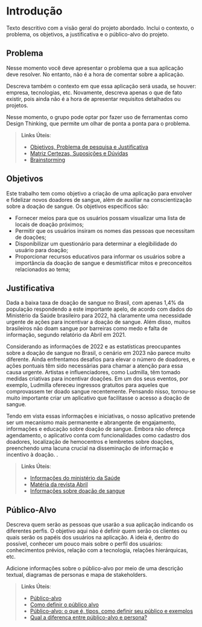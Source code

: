 # Introdução

Texto descritivo com a visão geral do projeto abordado. Inclui o contexto, o problema, os objetivos, a justificativa e o público-alvo do projeto.

## Problema
Nesse momento você deve apresentar o problema que a sua aplicação deve  resolver. No entanto, não é a hora de comentar sobre a aplicação.

Descreva também o contexto em que essa aplicação será usada, se  houver: empresa, tecnologias, etc. Novamente, descreva apenas o que de  fato existir, pois ainda não é a hora de apresentar requisitos  detalhados ou projetos.

Nesse momento, o grupo pode optar por fazer uso  de ferramentas como Design Thinking, que permite um olhar de ponta a ponta para o problema.

> **Links Úteis**:
> - [Objetivos, Problema de pesquisa e Justificativa](https://medium.com/@versioparole/objetivos-problema-de-pesquisa-e-justificativa-c98c8233b9c3)
> - [Matriz Certezas, Suposições e Dúvidas](https://medium.com/educa%C3%A7%C3%A3o-fora-da-caixa/matriz-certezas-suposi%C3%A7%C3%B5es-e-d%C3%BAvidas-fa2263633655)
> - [Brainstorming](https://www.euax.com.br/2018/09/brainstorming/)

## Objetivos

Este trabalho tem como objetivo a criação de uma aplicação para envolver e fidelizar novos doadores de sangue, além de auxiliar na conscientização sobre a doação de sangue. Os objetivos específicos são: 

- Fornecer meios para que os usuários possam visualizar uma lista de locais de doação próximos;
- Permitir que os usuários insiram os nomes das pessoas que necessitam de doações;
- Disponibilizar um questionário para determinar a elegibilidade do usuário para doação;
- Proporcionar recursos educativos para informar os usuários sobre a importância da doação de sangue e desmistificar mitos e preconceitos relacionados ao tema;


## Justificativa

Dada a baixa taxa de doação de sangue no Brasil, com apenas 1,4% da população respondendo a este importante apelo, de acordo com dados do Ministério da Saúde brasileiro para 2022, há claramente uma necessidade urgente de ações para incentivar a doação de sangue. Além disso, muitos brasileiros não doam sangue por barreiras como medo e falta de informação, segundo relatório da Abril em 2021.

Considerando as informações de 2022 e as estatísticas preocupantes sobre a doação de sangue no Brasil, o cenário em 2023 não parece muito diferente. Ainda enfrentamos desafios para elevar o número de doadores, e ações pontuais têm sido necessárias para chamar a atenção para essa causa urgente. Artistas e influenciadores, como Ludmilla, têm tomado medidas criativas para incentivar doações. Em um dos seus eventos, por exemplo, Ludmilla ofereceu ingressos gratuitos para aqueles que comprovassem ter doado sangue recentemente. Pensando nisso, tornou-se muito importante criar um aplicativo que facilitasse o acesso  a doação de sangue.

Tendo em vista essas informações e iniciativas, o nosso aplicativo pretende ser um mecanismo mais permanente e abrangente de engajamento, informações e educação sobre doação de sangue. Embora não ofereça agendamento, o aplicativo conta com funcionalidades como cadastro dos doadores, localização de hemocentros e lembretes sobre doações, preenchendo uma lacuna crucial na disseminação de informação e incentivo à doação.
.

> **Links Úteis**:
> - [Informações do ministério da Saúde](https://www.gov.br/saude/pt-br/assuntos/noticias/2023/junho/ministerio-da-saude-lanca-campanha-para-incentivar-doacao-de-sangue/)
> - [Matéria da revista Abril](https://saude.abril.com.br/medicina/quase-50-dos-brasileiros-nao-doam-sangue-por-medo-ou-falta-de-informacao#:~:text=Medo%20do%20processo%20ou%20simplesmente,todas%20as%20regi%C3%B5es%20do%20Brasil./)
> - [Informações sobre doação de sangue](https://prodi.ifes.edu.br/images/stories/dezembro-doacao-de-sangue.pdf/)


## Público-Alvo

Descreva quem serão as pessoas que usarão a sua aplicação indicando os diferentes perfis. O objetivo aqui não é definir quem serão os clientes ou quais serão os papéis dos usuários na aplicação. A ideia é, dentro do possível, conhecer um pouco mais sobre o perfil dos usuários: conhecimentos prévios, relação com a tecnologia, relações
hierárquicas, etc.

Adicione informações sobre o público-alvo por meio de uma descrição textual, diagramas de personas e mapa de stakeholders.

> **Links Úteis**:
> - [Público-alvo](https://blog.hotmart.com/pt-br/publico-alvo/)
> - [Como definir o público alvo](https://exame.com/pme/5-dicas-essenciais-para-definir-o-publico-alvo-do-seu-negocio/)
> - [Público-alvo: o que é, tipos, como definir seu público e exemplos](https://klickpages.com.br/blog/publico-alvo-o-que-e/)
> - [Qual a diferença entre público-alvo e persona?](https://rockcontent.com/blog/diferenca-publico-alvo-e-persona/)
